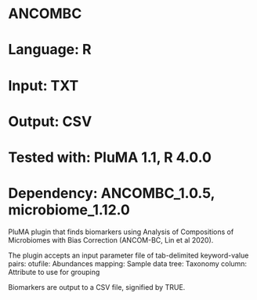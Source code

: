 # ANCOMBC
# Language: R
# Input: TXT
# Output: CSV
# Tested with: PluMA 1.1, R 4.0.0
# Dependency: ANCOMBC_1.0.5, microbiome_1.12.0

PluMA plugin that finds biomarkers using Analysis of Compositions of Microbiomes with Bias Correction (ANCOM-BC, Lin et al 2020).

The plugin accepts an input parameter file of tab-delimited keyword-value pairs:
otufile: Abundances
mapping: Sample data
tree: Taxonomy
column: Attribute to use for grouping

Biomarkers are output to a CSV file, signified by TRUE.
